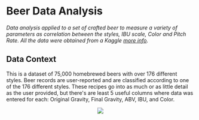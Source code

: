 # Beer Data Analysis

*Data analysis applied to a set of crafted beer to measure a variety of parameters as correlation between the styles, IBU scale, Color and Pitch Rate. All the data were obtained from a Kaggle [more info](https://www.kaggle.com/jtrofe/beer-recipes/home).*

## Data Context
This is a dataset of 75,000 homebrewed beers with over 176 different styles. Beer records are user-reported and are classified according to one of the 176 different styles. These recipes go into as much or as little detail as the user provided, but there's are least 5 useful columns where data was entered for each: Original Gravity, Final Gravity, ABV, IBU, and Color.

<p align="center">
  <img src="https://static.vinepair.com/wp-content/uploads/2015/08/craft-beer-definition-inside-header.jpg">
</p>

